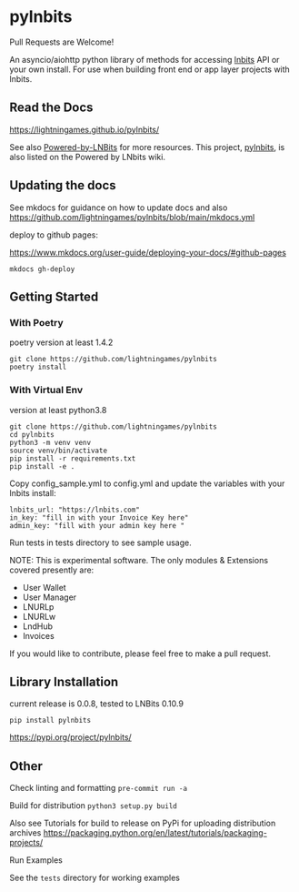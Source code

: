 # pylnbits

Pull Requests are Welcome!

An asyncio/aiohttp python library of methods for accessing [lnbits](https://github.com/lnbits/lnbits/) API or your own install. For use when building front end or app layer projects with lnbits. 

## Read the Docs

https://lightningames.github.io/pylnbits/

See also [Powered-by-LNBits](https://github.com/lnbits/lnbits/wiki/Powered-by-LNbits) for more resources. 
This project, [pylnbits](https://github.com/lightningames/pylnbits), is also listed on the Powered by LNbits wiki. 

## Updating the docs

See mkdocs for guidance on how to update docs and also https://github.com/lightningames/pylnbits/blob/main/mkdocs.yml


deploy to github pages: 

https://www.mkdocs.org/user-guide/deploying-your-docs/#github-pages


```
mkdocs gh-deploy
```

## Getting Started

### With Poetry

poetry version at least 1.4.2

```
git clone https://github.com/lightningames/pylnbits
poetry install
```

### With Virtual Env

version at least python3.8

```
git clone https://github.com/lightningames/pylnbits
cd pylnbits
python3 -m venv venv
source venv/bin/activate
pip install -r requirements.txt
pip install -e .
```

Copy config_sample.yml to config.yml and update the variables with your lnbits install:

```
lnbits_url: "https://lnbits.com"
in_key: "fill in with your Invoice Key here"
admin_key: "fill with your admin key here "
```

Run tests in tests directory to see sample usage.

NOTE: This is experimental software. The only modules & Extensions covered presently are: 

- User Wallet 
- User Manager
- LNURLp
- LNURLw
- LndHub
- Invoices

If you would like to contribute, please feel free to make a pull request. 


## Library Installation

current release is 0.0.8, tested to LNBits 0.10.9

```
pip install pylnbits
````

https://pypi.org/project/pylnbits/

## Other

Check linting and formatting
`pre-commit run -a`

Build for distribution
`python3 setup.py build`

Also see Tutorials for build to release on PyPi for uploading distribution archives
https://packaging.python.org/en/latest/tutorials/packaging-projects/



Run Examples

See the `tests` directory for working examples

